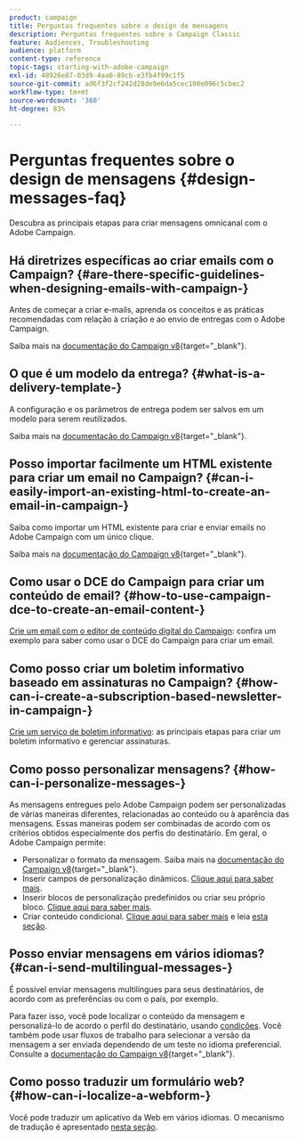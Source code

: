 ```yaml
---
product: campaign
title: Perguntas frequentes sobre o design de mensagens
description: Perguntas frequentes sobre o Campaign Classic
feature: Audiences, Troubleshooting
audience: platform
content-type: reference
topic-tags: starting-with-adobe-campaign
exl-id: 48926e87-03d9-4aa0-89cb-e3fb4f99c1f5
source-git-commit: ad6f3f2cf242d28de9e6da5cec100e096c5cbec2
workflow-type: tm+mt
source-wordcount: '360'
ht-degree: 83%

---
```


# Perguntas frequentes sobre o design de mensagens {#design-messages-faq}



Descubra as principais etapas para criar mensagens omnicanal com o Adobe Campaign.

## Há diretrizes específicas ao criar emails com o Campaign? {#are-there-specific-guidelines-when-designing-emails-with-campaign-}

Antes de começar a criar e-mails, aprenda os conceitos e as práticas recomendadas com relação à criação e ao envio de entregas com o Adobe Campaign.

Saiba mais na [documentação do Campaign v8](https://experienceleague.adobe.com/docs/campaign/campaign-v8/send/delivery-best-practices.html?lang=pt-BR){target="_blank"}.

## O que é um modelo da entrega? {#what-is-a-delivery-template-}

A configuração e os parâmetros de entrega podem ser salvos em um modelo para serem reutilizados.

Saiba mais na [documentação do Campaign v8](https://experienceleague.adobe.com/docs/campaign/campaign-v8/send/create-templates.html?lang=pt-BR){target="_blank"}.

## Posso importar facilmente um HTML existente para criar um email no Campaign? {#can-i-easily-import-an-existing-html-to-create-an-email-in-campaign-}

Saiba como importar um HTML existente para criar e enviar emails no Adobe Campaign com um único clique.

Saiba mais na [documentação do Campaign v8](https://experienceleague.adobe.com/docs/campaign/campaign-v8/send/emails/defining-the-email-content.html?lang=pt-BR#message-content){target="_blank"}.

## Como usar o DCE do Campaign para criar um conteúdo de email? {#how-to-use-campaign-dce-to-create-an-email-content-}

[Crie um email com o editor de conteúdo digital do Campaign](../../web/using/use-case-creating-an-email-delivery.md): confira um exemplo para saber como usar o DCE do Campaign para criar um email.

## Como posso criar um boletim informativo baseado em assinaturas no Campaign? {#how-can-i-create-a-subscription-based-newsletter-in-campaign-}

[Crie um serviço de boletim informativo](../../delivery/using/managing-subscriptions.md): as principais etapas para criar um boletim informativo e gerenciar assinaturas.

## Como posso personalizar mensagens? {#how-can-i-personalize-messages-}

As mensagens entregues pelo Adobe Campaign podem ser personalizadas de várias maneiras diferentes, relacionadas ao conteúdo ou à aparência das mensagens. Essas maneiras podem ser combinadas de acordo com os critérios obtidos especialmente dos perfis do destinatário. Em geral, o Adobe Campaign permite:

* Personalizar o formato da mensagem. Saiba mais na [documentação do Campaign v8](https://experienceleague.adobe.com/docs/campaign/campaign-v8/send/emails/defining-the-email-content.html?lang=pt-BR#message-content){target="_blank"}.
* Inserir campos de personalização dinâmicos. [Clique aqui para saber mais](../../delivery/using/personalization-fields.md).
* Inserir blocos de personalização predefinidos ou criar seu próprio bloco. [Clique aqui para saber mais](../../delivery/using/personalization-blocks.md).
* Criar conteúdo condicional. [Clique aqui para saber mais](../../delivery/using/conditional-content.md) e leia [esta seção](../../delivery/using/conditional-content.md).

## Posso enviar mensagens em vários idiomas? {#can-i-send-multilingual-messages-}

É possível enviar mensagens multilíngues para seus destinatários, de acordo com as preferências ou com o país, por exemplo.

Para fazer isso, você pode localizar o conteúdo da mensagem e personalizá-lo de acordo o perfil do destinatário, usando [condições](../../delivery/using/conditional-content.md). Você também pode usar fluxos de trabalho para selecionar a versão da mensagem a ser enviada dependendo de um teste no idioma preferencial. Consulte a [documentação do Campaign v8](https://experienceleague.adobe.com/docs/campaign/automation/workflows/wf-activities/targeting-activities/split.html?lang=pt-BR){target="_blank"}.

## Como posso traduzir um formulário web? {#how-can-i-localize-a-webform-}

Você pode traduzir um aplicativo da Web em vários idiomas. O mecanismo de tradução é apresentado [nesta seção](../../web/using/translating-a-web-form.md).

